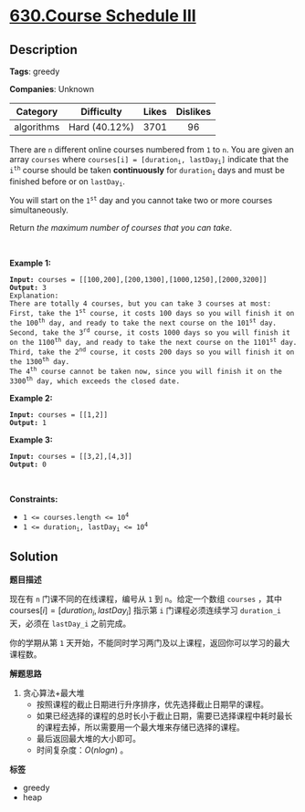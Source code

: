 # [630.Course Schedule III](https://leetcode.com/problems/course-schedule-iii/description/)

## Description

**Tags**: greedy

**Companies**: Unknown

|  Category  |  Difficulty   | Likes | Dislikes |
| :--------: | :-----------: | :---: | :------: |
| algorithms | Hard (40.12%) | 3701  |    96    |

<p>There are <code>n</code> different online courses numbered from <code>1</code> to <code>n</code>. You are given an array <code>courses</code> where <code>courses[i] = [duration<sub>i</sub>, lastDay<sub>i</sub>]</code> indicate that the <code>i<sup>th</sup></code> course should be taken <b>continuously</b> for <code>duration<sub>i</sub></code> days and must be finished before or on <code>lastDay<sub>i</sub></code>.</p>
<p>You will start on the <code>1<sup>st</sup></code> day and you cannot take two or more courses simultaneously.</p>
<p>Return <em>the maximum number of courses that you can take</em>.</p>
<p>&nbsp;</p>
<p><strong class="example">Example 1:</strong></p>
<pre><code><strong>Input:</strong> courses = [[100,200],[200,1300],[1000,1250],[2000,3200]]
<strong>Output:</strong> 3
Explanation:
There are totally 4 courses, but you can take 3 courses at most:
First, take the 1<sup>st</sup> course, it costs 100 days so you will finish it on the 100<sup>th</sup> day, and ready to take the next course on the 101<sup>st</sup> day.
Second, take the 3<sup>rd</sup> course, it costs 1000 days so you will finish it on the 1100<sup>th</sup> day, and ready to take the next course on the 1101<sup>st</sup> day.
Third, take the 2<sup>nd</sup> course, it costs 200 days so you will finish it on the 1300<sup>th</sup> day.
The 4<sup>th</sup> course cannot be taken now, since you will finish it on the 3300<sup>th</sup> day, which exceeds the closed date.</code></pre>
<p><strong class="example">Example 2:</strong></p>
<pre><code><strong>Input:</strong> courses = [[1,2]]
<strong>Output:</strong> 1</code></pre>
<p><strong class="example">Example 3:</strong></p>
<pre><code><strong>Input:</strong> courses = [[3,2],[4,3]]
<strong>Output:</strong> 0</code></pre>
<p>&nbsp;</p>
<p><strong>Constraints:</strong></p>
<ul>
  <li><code>1 &lt;= courses.length &lt;= 10<sup>4</sup></code></li>
  <li><code>1 &lt;= duration<sub>i</sub>, lastDay<sub>i</sub> &lt;= 10<sup>4</sup></code></li>
</ul>

## Solution

**题目描述**

现在有 `n` 门课不同的在线课程，编号从 `1` 到 `n`。给定一个数组 `courses` ，其中 $\text{courses}[i] = [duration_i, lastDay_i]$ 指示第 `i` 门课程必须连续学习 `duration_i` 天，必须在 `lastDay_i` 之前完成。

你的学期从第 `1` 天开始，不能同时学习两门及以上课程，返回你可以学习的最大课程数。

**解题思路**

1. 贪心算法+最大堆
   - 按照课程的截止日期进行升序排序，优先选择截止日期早的课程。
   - 如果已经选择的课程的总时长小于截止日期，需要已选择课程中耗时最长的课程去掉，所以需要用一个最大堆来存储已选择的课程。
   - 最后返回最大堆的大小即可。
   - 时间复杂度：$O(nlogn)$ 。

**标签**

- greedy
- heap
